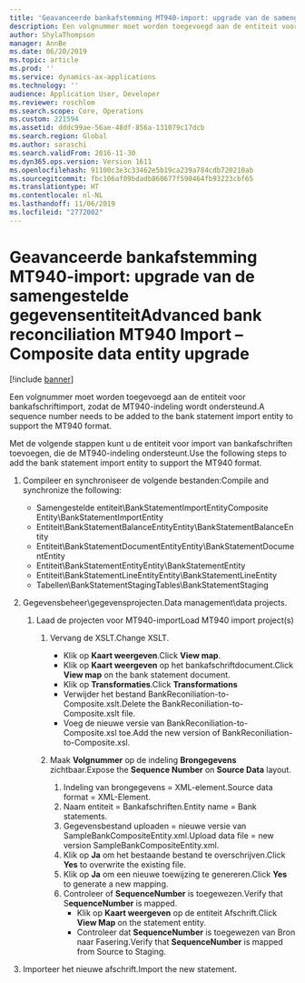 ```yaml
---
title: 'Geavanceerde bankafstemming MT940-import: upgrade van de samengestelde gegevensentiteit'
description: Een volgnummer moet worden toegevoegd aan de entiteit voor bankafschriftimport, zodat de MT940-indeling wordt ondersteund.
author: ShylaThompson
manager: AnnBe
ms.date: 06/20/2019
ms.topic: article
ms.prod: ''
ms.service: dynamics-ax-applications
ms.technology: ''
audience: Application User, Developer
ms.reviewer: roschlom
ms.search.scope: Core, Operations
ms.custom: 221594
ms.assetid: dddc99ae-56ae-48df-856a-131079c17dcb
ms.search.region: Global
ms.author: saraschi
ms.search.validFrom: 2016-11-30
ms.dyn365.ops.version: Version 1611
ms.openlocfilehash: 91100c3e3c33462e5b19ca239a784cdb720210ab
ms.sourcegitcommit: fbc106af09bdadb860677f590464fb93223cbf65
ms.translationtype: HT
ms.contentlocale: nl-NL
ms.lasthandoff: 11/06/2019
ms.locfileid: "2772002"
---
```

# <a name="advanced-bank-reconciliation-mt940-import--composite-data-entity-upgrade"></a><span data-ttu-id="b1e82-103">Geavanceerde bankafstemming MT940-import: upgrade van de samengestelde gegevensentiteit</span><span class="sxs-lookup"><span data-stu-id="b1e82-103">Advanced bank reconciliation MT940 Import – Composite data entity upgrade</span></span>

[!include [banner](../includes/banner.md)]

<span data-ttu-id="b1e82-104">Een volgnummer moet worden toegevoegd aan de entiteit voor bankafschriftimport, zodat de MT940-indeling wordt ondersteund.</span><span class="sxs-lookup"><span data-stu-id="b1e82-104">A sequence number needs to be added to the bank statement import entity to support the MT940 format.</span></span> 

<span data-ttu-id="b1e82-105">Met de volgende stappen kunt u de entiteit voor import van bankafschriften toevoegen, die de MT940-indeling ondersteunt.</span><span class="sxs-lookup"><span data-stu-id="b1e82-105">Use the following steps to add the bank statement import entity to support the MT940 format.</span></span>

1.  <span data-ttu-id="b1e82-106">Compileer en synchroniseer de volgende bestanden:</span><span class="sxs-lookup"><span data-stu-id="b1e82-106">Compile and synchronize the following:</span></span>
    -   <span data-ttu-id="b1e82-107">Samengestelde entiteit\\BankStatementImportEntity</span><span class="sxs-lookup"><span data-stu-id="b1e82-107">Composite Entity\\BankStatementImportEntity</span></span>
    -   <span data-ttu-id="b1e82-108">Entiteit\\BankStatementBalanceEntity</span><span class="sxs-lookup"><span data-stu-id="b1e82-108">Entity\\BankStatementBalanceEntity</span></span>
    -   <span data-ttu-id="b1e82-109">Entiteit\\BankStatementDocumentEntity</span><span class="sxs-lookup"><span data-stu-id="b1e82-109">Entity\\BankStatementDocumentEntity</span></span>
    -   <span data-ttu-id="b1e82-110">Entiteit\\BankStatementEntity</span><span class="sxs-lookup"><span data-stu-id="b1e82-110">Entity\\BankStatementEntity</span></span>
    -   <span data-ttu-id="b1e82-111">Entiteit\\BankStatementLineEntity</span><span class="sxs-lookup"><span data-stu-id="b1e82-111">Entity\\BankStatementLineEntity</span></span>
    -   <span data-ttu-id="b1e82-112">Tabellen\\BankStatementStaging</span><span class="sxs-lookup"><span data-stu-id="b1e82-112">Tables\\BankStatementStaging</span></span>

2.  <span data-ttu-id="b1e82-113">Gegevensbeheer\\gegevensprojecten.</span><span class="sxs-lookup"><span data-stu-id="b1e82-113">Data management\\data projects.</span></span>
    1.  <span data-ttu-id="b1e82-114">Laad de projecten voor MT940-import</span><span class="sxs-lookup"><span data-stu-id="b1e82-114">Load MT940 import project(s)</span></span>
        1.  <span data-ttu-id="b1e82-115">Vervang de XSLT.</span><span class="sxs-lookup"><span data-stu-id="b1e82-115">Change XSLT.</span></span>
            -   <span data-ttu-id="b1e82-116">Klik op **Kaart weergeven**.</span><span class="sxs-lookup"><span data-stu-id="b1e82-116">Click **View map**.</span></span>
            -   <span data-ttu-id="b1e82-117">Klik op **Kaart weergeven** op het bankafschriftdocument.</span><span class="sxs-lookup"><span data-stu-id="b1e82-117">Click **View map** on the bank statement document.</span></span>
            -   <span data-ttu-id="b1e82-118">Klik op **Transformaties**.</span><span class="sxs-lookup"><span data-stu-id="b1e82-118">Click **Transformations**</span></span>
            -   <span data-ttu-id="b1e82-119">Verwijder het bestand BankReconiliation-to-Composite.xslt.</span><span class="sxs-lookup"><span data-stu-id="b1e82-119">Delete the BankReconiliation-to-Composite.xslt file.</span></span>
            -   <span data-ttu-id="b1e82-120">Voeg de nieuwe versie van BankReconiliation-to-Composite.xsl toe.</span><span class="sxs-lookup"><span data-stu-id="b1e82-120">Add the new version of BankReconiliation-to-Composite.xsl.</span></span>

        2.  <span data-ttu-id="b1e82-121">Maak **Volgnummer** op de indeling **Brongegevens** zichtbaar.</span><span class="sxs-lookup"><span data-stu-id="b1e82-121">Expose the **Sequence Number** on **Source Data** layout.</span></span>
            1.  <span data-ttu-id="b1e82-122">Indeling van brongegevens = XML-element.</span><span class="sxs-lookup"><span data-stu-id="b1e82-122">Source data format = XML-Element.</span></span>
            2.  <span data-ttu-id="b1e82-123">Naam entiteit = Bankafschriften.</span><span class="sxs-lookup"><span data-stu-id="b1e82-123">Entity name = Bank statements.</span></span>
            3.  <span data-ttu-id="b1e82-124">Gegevensbestand uploaden = nieuwe versie van SampleBankCompositeEntity.xml.</span><span class="sxs-lookup"><span data-stu-id="b1e82-124">Upload data file = new version SampleBankCompositeEntity.xml.</span></span>
            4.  <span data-ttu-id="b1e82-125">Klik op **Ja** om het bestaande bestand te overschrijven.</span><span class="sxs-lookup"><span data-stu-id="b1e82-125">Click **Yes** to overwrite the existing file.</span></span>
            5.  <span data-ttu-id="b1e82-126">Klik op **Ja** om een nieuwe toewijzing te genereren.</span><span class="sxs-lookup"><span data-stu-id="b1e82-126">Click **Yes** to generate a new mapping.</span></span>
            6.  <span data-ttu-id="b1e82-127">Controleer of **SequenceNumber** is toegewezen.</span><span class="sxs-lookup"><span data-stu-id="b1e82-127">Verify that S**equenceNumber** is mapped.</span></span>
                -   <span data-ttu-id="b1e82-128">Klik op **Kaart weergeven** op de entiteit Afschrift.</span><span class="sxs-lookup"><span data-stu-id="b1e82-128">Click **View Map** on the statement entity.</span></span>
                -   <span data-ttu-id="b1e82-129">Controleer dat **SequenceNumber** is toegewezen van Bron naar Fasering.</span><span class="sxs-lookup"><span data-stu-id="b1e82-129">Verify that **SequenceNumber** is mapped from Source to Staging.</span></span>

3.  <span data-ttu-id="b1e82-130">Importeer het nieuwe afschrift.</span><span class="sxs-lookup"><span data-stu-id="b1e82-130">Import the new statement.</span></span>




